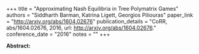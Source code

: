 +++
title = "Approximating Nash Equilibria in Tree Polymatrix Games"
authors = "Siddharth Barman, Katrina Ligett, Georgios Piliouras"
paper_link = "http://arxiv.org/abs/1604.02676"
publication_details = "CoRR, abs/1604.02676, 2016, url: <a href='http://arxiv.org/abs/1604.02676' target='_blank'>http://arxiv.org/abs/1604.02676</a>."
conference_date = "2016"
notes = ""
+++

<b>Abstract:</b>
